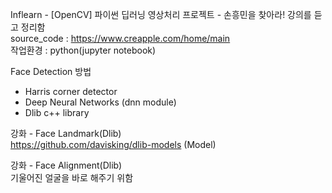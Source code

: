 Inflearn - [OpenCV] 파이썬 딥러닝 영상처리 프로젝트 - 손흥민을 찾아라! 강의를 듣고 정리함   
source_code : https://www.creapple.com/home/main   
작업환경 : python(jupyter notebook)   

Face Detection 방법
- Harris corner detector
- Deep Neural Networks (dnn module)
- Dlib c++ library

강화 - Face Landmark(Dlib)         
https://github.com/davisking/dlib-models (Model)      

강화 - Face Alignment(Dlib)     
기울어진 얼굴을 바로 해주기 위함   
